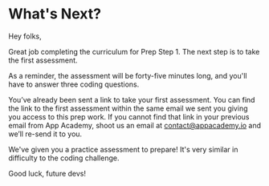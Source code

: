 # What's Next?

Hey folks,

Great job completing the curriculum for Prep Step 1. The next step is to take
the first assessment.

As a reminder, the assessment will be forty-five minutes long, and you'll have
to answer three coding questions.

You’ve already been sent a link to take your first assessment. You can find the
link to the first assessment within the same email we sent you giving you access
to this prep work. If you cannot find that link in your previous email from App
Academy, shoot us an email at contact@appacademy.io and we’ll re-send it to you.

We've given you a practice assessment to prepare! It's very similar in
difficulty to the coding challenge.

Good luck, future devs!
